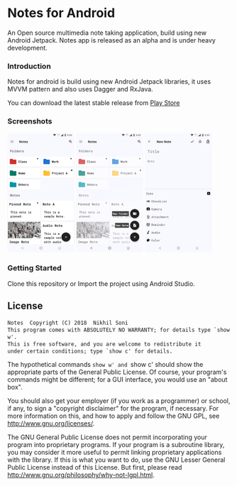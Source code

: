 # Notes for Android

An Open source multimedia note taking application, build using new Android Jetpack.
Notes app is released as an alpha and is under heavy development.

### Introduction

Notes for android is build using new Android Jetpack libraries, it uses MVVM pattern and also uses Dagger and RxJava.

You can download the latest stable release from [Play Store](https://play.google.com/store/apps/details?id=com.nrs.nsnik.notes)

### Screenshots

<img src="Screenshots/Screenshot_20180708-011647.png" width="30%" />
<img src="Screenshots/Screenshot_20180708-011654.png" width="30%" />
<img src="Screenshots/Screenshot_20180708-011738.png" width="30%" />

### Getting Started

Clone this repository or Import the project using Android Studio.

## License

    Notes  Copyright (C) 2018  Nikhil Soni
    This program comes with ABSOLUTELY NO WARRANTY; for details type `show w'.
    This is free software, and you are welcome to redistribute it
    under certain conditions; type `show c' for details.

The hypothetical commands `show w' and `show c' should show the appropriate
parts of the General Public License.  Of course, your program's commands
might be different; for a GUI interface, you would use an "about box".

  You should also get your employer (if you work as a programmer) or school,
if any, to sign a "copyright disclaimer" for the program, if necessary.
For more information on this, and how to apply and follow the GNU GPL, see
<http://www.gnu.org/licenses/>.

  The GNU General Public License does not permit incorporating your program
into proprietary programs.  If your program is a subroutine library, you
may consider it more useful to permit linking proprietary applications with
the library.  If this is what you want to do, use the GNU Lesser General
Public License instead of this License.  But first, please read
<http://www.gnu.org/philosophy/why-not-lgpl.html>.
